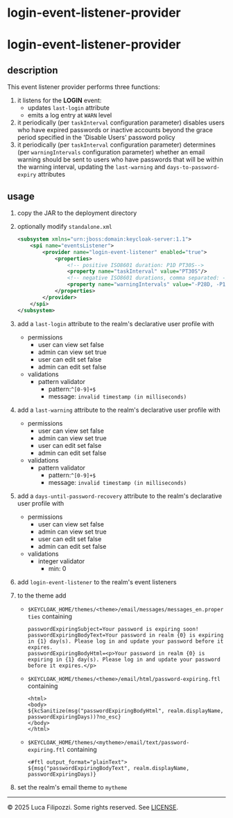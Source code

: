 # login-event-listener-provider

# login-event-listener-provider

## description

This event listener provider performs three functions:

1. it listens for the **LOGIN** event:
   - updates `last-login` attribute
   - emits a log entry at `WARN` level
2. it periodically (per `taskInterval` configuration parameter) disables
   users who have expired passwords or inactive accounts beyond the grace
   period specified in the 'Disable Users' password policy
3. it periodically (per `taskInterval` configuration parameter) determines
   (per `warningIntervals` configuration parameter) whether an email warning
   should be sent to users who have passwords that will be within the warning
   interval, updating the `last-warning` and `days-to-password-expiry` attributes

## usage

1. copy the JAR to the deployment directory
2. optionally modify `standalone.xml`

   ```xml
   <subsystem xmlns="urn:jboss:domain:keycloak-server:1.1">
       <spi name="eventsListener">
           <provider name="login-event-listener" enabled="true">
               <properties>
                   <!-- positive ISO8601 duration: P1D PT30S-->
                   <property name="taskInterval" value="PT30S"/>
                   <!-- negative ISO8601 durations, comma separated: -P28D, -P14D, -P7D, -P1D -->
                   <property name="warningIntervals" value="-P28D, -P14D, -P7D, -P1D"/>
               </properties>
           </provider>
       </spi>
   </subsystem>
   ```
3. add a `last-login` attribute to the realm's declarative user profile with
   - permissions
     - user can view set false
     - admin can view set true
     - user can edit set false
     - admin can edit set false
   - validations
     - pattern validator
       - pattern:`^[0-9]+$`
       - message: `invalid timestamp (in milliseconds)`
4. add a `last-warning` attribute to the realm's declarative user profile with
    - permissions
        - user can view set false
        - admin can view set true
        - user can edit set false
        - admin can edit set false
    - validations
        - pattern validator
            - pattern:`^[0-9]+$`
            - message: `invalid timestamp (in milliseconds)`
5. add a `days-until-password-recovery` attribute to the realm's declarative user profile with
    - permissions
        - user can view set false
        - admin can view set true
        - user can edit set false
        - admin can edit set false
    - validations
        - integer validator
            - min: 0
6. add `login-event-listener` to the realm's event listeners
7. to the theme add
    - `$KEYCLOAK_HOME/themes/<theme>/email/messages/messages_en.properties` containing
       ```
      passwordExpiringSubject=Your password is expiring soon!
      passwordExpiringBodyText=Your password in realm {0} is expiring in {1} day(s). Please log in and update your password before it expires.
      passwordExpiringBodyHtml=<p>Your password in realm {0} is expiring in {1} day(s). Please log in and update your password before it expires.</p>
      ```
   - `$KEYCLOAK_HOME/themes/<theme>/email/html/password-expiring.ftl` containing
      ```
     <html>
     <body>
     ${kcSanitize(msg("passwordExpiringBodyHtml", realm.displayName, passwordExpiringDays))?no_esc}
     </body>
     </html>
     ```
   - `$KEYCLOAK_HOME/themes/<mytheme>/email/text/password-expiring.ftl` containing
      ```
      <#ftl output_format="plainText">
      ${msg("passwordExpiringBodyText", realm.displayName, passwordExpiringDays)}
      ```
8. set the realm's email theme to `mytheme`

---

© 2025 Luca Filipozzi. Some rights reserved. See [LICENSE][license].

[license]: https://github.com/LucaFilipozzi/keycloak-extensions/blob/main/LICENSE.md


